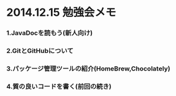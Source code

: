 2014.12.15 勉強会メモ
===================

### 1.JavaDocを読もう(新人向け)
### 2.GitとGitHubについて
### 3.パッケージ管理ツールの紹介(HomeBrew,Chocolately)
### 4.質の良いコードを書く(前回の続き)
